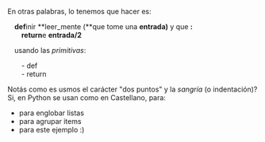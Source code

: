 En otras palabras, lo tenemos que hacer es:   

&emsp;**def**inir **leer_mente (**que tome una **entrada)** y que **:**   
&emsp;&emsp;**return**e **entrada/2**
  
&emsp;usando las *primitivas*:
  
&emsp;&emsp;- def   
&emsp;&emsp;- return   
  
Notás como es usmos el carácter "dos puntos" y la *sangría* (o indentación)?  
Si, en Python se usan como en Castellano, para:

- para englobar listas
- para agrupar items
- para este ejemplo :)
